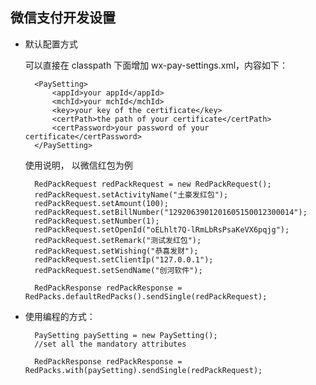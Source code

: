## 微信支付开发设置


- 默认配置方式
	
	可以直接在 classpath 下面增加 wx-pay-settings.xml，内容如下：

	    <PaySetting>
	        <appId>your appId</appId>
            <mchId>your mchId</mchId>
			<key>your key of the certificate</key>
			<certPath>the path of your certificate</certPath>
			<certPassword>your password of your certificate</certPassword>
	    </PaySetting>

	使用说明， 以微信红包为例

		RedPackRequest redPackRequest = new RedPackRequest();
		redPackRequest.setActivityName("土豪发红包");
		redPackRequest.setAmount(100);
		redPackRequest.setBillNumber("1292063901201605150012300014");
		redPackRequest.setNumber(1);
		redPackRequest.setOpenId("oELhlt7Q-lRmLbRsPsaKeVX6pqjg");
		redPackRequest.setRemark("测试发红包");
		redPackRequest.setWishing("恭喜发财");
		redPackRequest.setClientIp("127.0.0.1");
		redPackRequest.setSendName("创河软件");

		RedPackResponse redPackResponse = RedPacks.defaultRedPacks().sendSingle(redPackRequest);
			
- 使用编程的方式：

		PaySetting paySetting = new PaySetting();
		//set all the mandatory attributes
		
		RedPackResponse redPackResponse = RedPacks.with(paySetting).sendSingle(redPackRequest);
